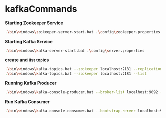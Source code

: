 # kafkaCommands
**Starting Zookeeper Service**
```bash
.\bin\windows\zookeeper-server-start.bat .\config\zookeeper.properties
```

**Starting Kafka Service**
```bash
.\bin\windows\kafka-server-start.bat .\config\server.properties
```
**create and list topics**
```bash
.\bin\windows\kafka-topics.bat --zookeeper localhost:2181 --replication-factor 1 --partitions 1 --create --topic unicorn-messages
.\bin\windows\kafka-topics.bat --zookeeper localhost:2181 --list
```
**Running Kafka Producer**
```bash
.\bin\windows\kafka-console-producer.bat --broker-list localhost:9092 --topic unicorn-messages
```
**Run Kafka Consumer**
```bash
.\bin\windows\kafka-console-consumer.bat --bootstrap-server localhost:9092 --topic unicorn-messages --from-beginning
```
